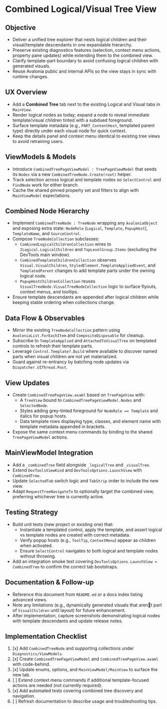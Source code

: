 # Combined Logical/Visual Tree View

## Objective
- Deliver a unified tree explorer that nests logical children and their visual/template descendants in one expandable hierarchy.
- Preserve existing diagnostics features (selection, context menu actions, property pane updates) while extending them to the combined view.
- Clarify template-part boundary to avoid confusing logical children with generated visuals.
- Reuse Avalonia public and internal APIs so the view stays in sync with runtime changes.

## UX Overview
- Add a **Combined Tree** tab next to the existing Logical and Visual tabs in `MainView`.
- Render logical nodes as today; expand a node to reveal immediate template/visual children tinted with a subdued foreground.
- Surface template metadata (e.g., `PART_ContentHost`, templated parent type) directly under each visual node for quick context.
- Keep the details panel and context menu identical to existing tree views to avoid retraining users.

## ViewModels & Models
- Introduce `CombinedTreePageViewModel : TreePageViewModel` that seeds its `Nodes` via a new `CombinedTreeNode.Create(root)` helper.
- Track selection across logical and template nodes so `SelectControl` and `FindNode` work for either branch.
- Cache the shared pinned property set and filters to align with `MainViewModel` expectations.

## Combined Node Hierarchy
- Implement `CombinedTreeNode : TreeNode` wrapping any `AvaloniaObject` and exposing extra state: `NodeRole` (`Logical`, `Template`, `PopupHost`), `TemplateName`, and `SourceControl`.
- Compose `TreeNodeCollection` subclasses:
  - `CombinedLogicalChildrenCollection` wires to `ILogical.LogicalChildren` and `TopLevelGroup.Items` (excluding the DevTools main window).
  - `CombinedTemplateChildrenCollection` observes `Visual.VisualChildren`, `StyledElement.TemplateAppliedEvent`, and `TemplatedParent` changes to add template parts under the owning logical node.
  - `PopupHostChildrenCollection` reuses `VisualTreeNode.VisualTreeNodeCollection` logic to surface flyouts, context menus, and tooltips.
- Ensure template descendants are appended after logical children while keeping stable ordering when collections change.

## Data Flow & Observables
- Mirror the existing `TreeNodeCollection` pattern using `AvaloniaList.ForEachItem` and `CompositeDisposable` for cleanup.
- Subscribe to `TemplateApplied` and `AttachedToVisualTree` on templated controls to refresh their template parts.
- Leverage `Control.Template?.Build` where available to discover named parts when visual children are not yet materialized.
- Guard against re-entrancy by batching node updates via `Dispatcher.UIThread.Post`.

## View Updates
- Create `CombinedTreePageView.axaml` based on `TreePageView` with:
  - A `TreeView` bound to `CombinedTreePageViewModel.Nodes` and `SelectedNode`.
  - Styles adding grey-tinted foreground for `NodeRole == Template` and italics for popup hosts.
  - Data template rows displaying type, classes, and element name with template metadata appended in brackets.
- Expose the same context menu commands by binding to the shared `TreePageViewModel` actions.

## MainViewModel Integration
- Add a `_combinedTree` field alongside `_logicalTree` and `_visualTree`.
- Extend `DevToolsViewKind` and `DevToolsOptions.LaunchView` with `CombinedTree`.
- Update `SelectedTab` switch logic and `TabStrip` order to include the new view.
- Adapt `RequestTreeNavigateTo` to optionally target the combined view, preferring whichever tree is currently active.

## Testing Strategy
- Build unit tests (new project or existing one) that:
  - Instantiate a templated control, apply the template, and assert logical vs template nodes are created with correct metadata.
  - Verify popup hosts (e.g., `ToolTip`, `ContextMenu`) appear as children when activated.
  - Ensure `SelectControl` navigates to both logical and template nodes without throwing.
- Add an integration smoke test covering `DevToolsOptions.LaunchView = CombinedTree` to confirm the correct tab bootstraps.

## Documentation & Follow-up
- Reference this document from `README.md` or a docs index listing advanced views.
- Note any limitations (e.g., dynamically generated visuals that arent part of `VisualChildren` until layout) for future enhancement.
- After implementation, capture screenshots demonstrating logical nodes with template descendants and update release notes.

## Implementation Checklist
1. [x] Add `CombinedTreeNode` and supporting collections under `Diagnostics/ViewModels`.
2. [x] Create `CombinedTreePageViewModel` and `CombinedTreePageView.axaml` with code-behind.
3. [x] Update enums, options, and `MainViewModel/MainView` to surface the new tab.
4. [ ] Extend context menu commands if additional template-focused actions are needed (not currently required).
5. [x] Add automated tests covering combined tree discovery and navigation.
6. [ ] Refresh documentation to describe usage and troubleshooting tips.
